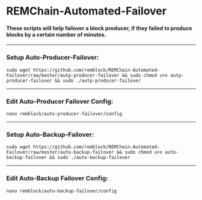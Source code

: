 # REMChain-Automated-Failover

#### These scripts will help failover a block producer, if they failed to produce blocks by a certain number of minutes.

***

### Setup Auto-Producer-Failover:

```
sudo wget https://github.com/remblock/REMChain-Automated-Failover/raw/master/autp-producer-failover && sudo chmod u+x autp-producer-failover && sudo ./autp-producer-failover
```

***

### Edit Auto-Producer Failover Config:

```
nano remblock/auto-producer-failover/config
```

***

### Setup Auto-Backup-Failover:

```
sudo wget https://github.com/remblock/REMChain-Automated-Failover/raw/master/auto-backup-failover && sudo chmod u+x auto-backup-failover && sudo ./auto-backup-failover
```

***

### Edit Auto-Backup Failover Config:

```
nano remblock/auto-backup-failover/config
```
